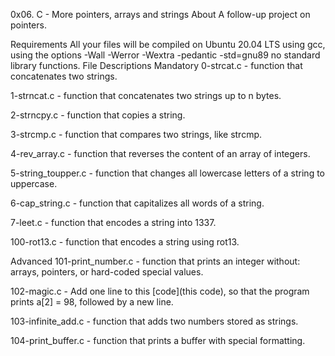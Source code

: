 0x06. C - More pointers, arrays and strings
About
A follow-up project on pointers.

Requirements
All your files will be compiled on Ubuntu 20.04 LTS using gcc, using the options -Wall -Werror -Wextra -pedantic -std=gnu89
no standard library functions.
File Descriptions
Mandatory
0-strcat.c - function that concatenates two strings.

1-strncat.c - function that concatenates two strings up to n bytes.

2-strncpy.c - function that copies a string.

3-strcmp.c - function that compares two strings, like strcmp.

4-rev_array.c - function that reverses the content of an array of integers.

5-string_toupper.c - function that changes all lowercase letters of a string to uppercase.

6-cap_string.c - function that capitalizes all words of a string.

7-leet.c - function that encodes a string into 1337.

100-rot13.c - function that encodes a string using rot13.

Advanced
101-print_number.c - function that prints an integer without: arrays, pointers, or hard-coded special values.

102-magic.c - Add one line to this [code](this code), so that the program prints a[2] = 98, followed by a new line.

103-infinite_add.c - function that adds two numbers stored as strings.

104-print_buffer.c - function that prints a buffer with special formatting.
